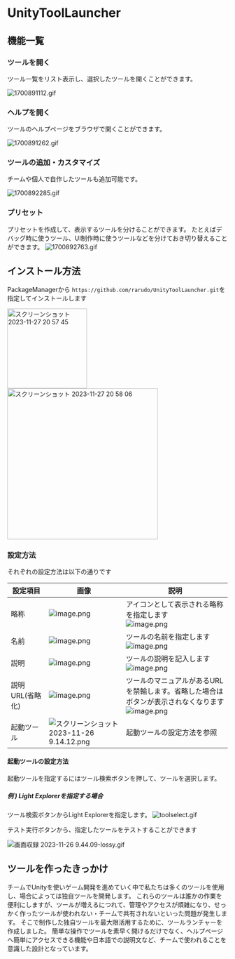# UnityToolLauncher

## 機能一覧

### ツールを開く
ツール一覧をリスト表示し、選択したツールを開くことができます。

![1700891112.gif](https://qiita-image-store.s3.ap-northeast-1.amazonaws.com/0/213392/dc8118a6-393d-03f7-b2e0-f99149bd4e1c.gif)

### ヘルプを開く
ツールのヘルプページをブラウザで開くことができます。

![1700891262.gif](https://qiita-image-store.s3.ap-northeast-1.amazonaws.com/0/213392/ea3b3d05-5be7-1a22-0a27-76cbf1912ea8.gif)

### ツールの追加・カスタマイズ
チームや個人で自作したツールも追加可能です。

![1700892285.gif](https://qiita-image-store.s3.ap-northeast-1.amazonaws.com/0/213392/576990e9-8538-6f10-2cbb-ccc74eb4f930.gif)

### プリセット
プリセットを作成して、表示するツールを分けることができます。
たとえばデバッグ時に使うツール、UI制作時に使うツールなどを分けておき切り替えることができます。
![1700892763.gif](https://qiita-image-store.s3.ap-northeast-1.amazonaws.com/0/213392/fba97805-089c-dd10-98bf-6a3086a7a841.gif)

## インストール方法
PackageManagerから `https://github.com/rarudo/UnityToolLauncher.git`を指定してインストールします

<img width="182" alt="スクリーンショット 2023-11-27 20 57 45" src="https://github.com/rarudo/UnityToolLauncher/assets/15700036/73b0d85e-f33d-4d92-bc67-e69629ab8abc">

<img width="344" alt="スクリーンショット 2023-11-27 20 58 06" src="https://github.com/rarudo/UnityToolLauncher/assets/15700036/ddf706b0-19a7-43d2-821e-2cb5238cb40b">


### 設定方法
それぞれの設定方法は以下の通りです

| 設定項目        | 画像                                                                                                                      | 説明                                                                                                                                                                                                               |
| --------------- | ------------------------------------------------------------------------------------------------------------------------- | ------------------------------------------------------------------------------------------------------------------------------------------------------------------------------------------------------------------ |
| 略称            | ![image.png](https://qiita-image-store.s3.ap-northeast-1.amazonaws.com/0/213392/b3f04c2e-fd08-e5d9-ae13-bd81f63924c8.png) | アイコンとして表示される略称を指定します <br> ![image.png](https://qiita-image-store.s3.ap-northeast-1.amazonaws.com/0/213392/e867c608-f17f-93fa-90f1-401051547a43.png)                                            |
| 名前            | ![image.png](https://qiita-image-store.s3.ap-northeast-1.amazonaws.com/0/213392/7e7c5016-2be4-3868-154b-13fa4f185159.png) | ツールの名前を指定します <br> ![image.png](https://qiita-image-store.s3.ap-northeast-1.amazonaws.com/0/213392/8f4d834b-6baf-97de-af31-75ef3c89608d.png)                                                            |
| 説明            | ![image.png](https://qiita-image-store.s3.ap-northeast-1.amazonaws.com/0/213392/13704a6f-9027-4b5e-3abb-a8ad967f6e1a.png) | ツールの説明を記入します <br> ![image.png](https://qiita-image-store.s3.ap-northeast-1.amazonaws.com/0/213392/e30f6d24-071d-0050-cf41-7dfa43fb19ce.png)                                                            |
| 説明URL(省略化) | ![image.png](https://qiita-image-store.s3.ap-northeast-1.amazonaws.com/0/213392/bd17f7bc-81d4-07a3-9c72-785f68caf6a9.png) | ツールのマニュアルがあるURLを禁輸します。省略した場合はボタンが表示されなくなります <br> ![image.png](https://qiita-image-store.s3.ap-northeast-1.amazonaws.com/0/213392/59c45fa4-69f9-f4ef-4371-be3aee707db5.png) |
| 起動ツール      | ![スクリーンショット 2023-11-26 9.14.12.png](https://qiita-image-store.s3.ap-northeast-1.amazonaws.com/0/213392/83313cc7-c84e-5511-20d4-f81266b27b4d.png) |  起動ツールの設定方法を参照                                                                                                                                                                                                                  |

#### 起動ツールの設定方法
起動ツールを指定するにはツール検索ボタンを押して、ツールを選択します。

##### 例 ) Light Explorerを指定する場合

ツール検索ボタンからLight Explorerを指定します。
![toolselect.gif](https://qiita-image-store.s3.ap-northeast-1.amazonaws.com/0/213392/fd477210-0366-e712-2667-88d4d561e348.gif)

テスト実行ボタンから、指定したツールをテストすることができます

![画面収録 2023-11-26 9.44.09-lossy.gif](https://qiita-image-store.s3.ap-northeast-1.amazonaws.com/0/213392/4e863354-7560-e1c2-6f4a-8851014b4e2a.gif)

## ツールを作ったきっかけ

チームでUnityを使いゲーム開発を進めていく中で私たちは多くのツールを使用し、場合によっては独自ツールを開発します。
これらのツールは誰かの作業を便利にしますが、ツールが増えるにつれて、管理やアクセスが煩雑になり、せっかく作ったツールが使われない・チームで共有されないといった問題が発生します。
そこで制作した独自ツールを最大限活用するために、ツールランチャーを作成しました。
簡単な操作でツールを素早く開けるだけでなく、ヘルプページへ簡単にアクセスできる機能や日本語での説明文など、チームで使われることを意識した設計となっています。

